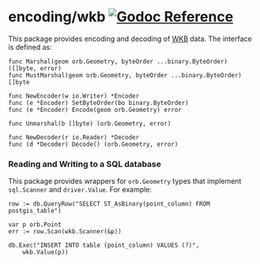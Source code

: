 encoding/wkb [![Godoc Reference](https://godoc.org/github.com/paulmach/orb?status.png)](https://godoc.org/github.com/paulmach/orb/encoding/wkb)
============

This package provides encoding and decoding of [WKB](http://edndoc.esri.com/arcsde/9.1/general_topics/wkb_representation.htm)
data. The interface is defined as:

	func Marshal(geom orb.Geometry, byteOrder ...binary.ByteOrder) ([]byte, error)
	func MustMarshal(geom orb.Geometry, byteOrder ...binary.ByteOrder) []byte

	func NewEncoder(w io.Writer) *Encoder
	func (e *Encoder) SetByteOrder(bo binary.ByteOrder)
	func (e *Encoder) Encode(geom orb.Geometry) error

	func Unmarshal(b []byte) (orb.Geometry, error)

	func NewDecoder(r io.Reader) *Decoder
	func (d *Decoder) Decode() (orb.Geometry, error)

### Reading and Writing to a SQL database

This package provides wrappers for `orb.Geometry` types that implement
`sql.Scanner` and `driver.Value`. For example:

	row := db.QueryRow("SELECT ST_AsBinary(point_column) FROM postgis_table")

	var p orb.Point
	err := row.Scan(wkb.Scanner(&p))

	db.Exec("INSERT INTO table (point_column) VALUES (?)",
		wkb.Value(p))
